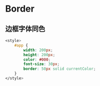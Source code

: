 # Border

## 边框字体同色

```css
<style>
	#app {
		width: 200px;
		height: 200px;
		color: #000;
		font-size: 30px;
		border: 50px solid currentColor;
	}
</style>
```